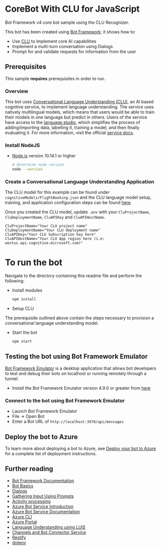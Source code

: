 # CoreBot With CLU for JavaScript

Bot Framework v4 core bot sample using the CLU Recognizer.

This bot has been created using [Bot Framework](https://dev.botframework.com); it shows how to:

- Use [CLU][CLU_ServiceDocHomepage] to implement core AI capabilities
- Implement a multi-turn conversation using Dialogs
- Prompt for and validate requests for information from the user

## Prerequisites

This sample **requires** prerequisites in order to run.

### Overview

This bot uses [Conversational Language Understanding (CLU)][CLU_ServiceDocHomepage], an AI based cognitive service, to implement language understanding. The service uses natively multilingual models, which means that users would be able to train their models in one language but predict in others. Users of the service have access to the [language studio][languagestudio], which simplifies the process of adding/importing data, labelling it, training a model, and then finally evaluating it. For more information, visit the official [service docs][CLU_ServiceDocHomepage].

### Install NodeJS

- [Node.js](https://nodejs.org) version 10.14.1 or higher

    ```bash
    # determine node version
    node --version
    ```

### Create a Conversational Language Understanding Application

The CLU model for this example can be found under `cognitiveModels/FlightBooking.json` and the CLU language model setup, training, and application configuration steps can be found [here](https://learn.microsoft.com/en-us/azure/cognitive-services/language-service/conversational-language-understanding/tutorials/bot-framework).

Once you created the CLU model, update `.env` with your `CluProjectName`, `CluDeploymentName`, `CluAPIKey` and `CluAPIHostName`.

```text
CluProjectName="Your CLU project name"
CluDeploymentName="Your CLU deployment name"
CluAPIKey="Your CLU Subscription key here"
CluAPIHostName="Your CLU App region here (i.e: westus.api.cognitive.microsoft.com)"
```

# To run the bot

Navigate to the directory containing this readme file and perform the following:

- Install modules

    ```bash
    npm install
    ```
- Setup CLU

The prerequisite outlined above contain the steps necessary to provision a conversational language understanding model.

- Start the bot

    ```bash
    npm start
    ```
## Testing the bot using Bot Framework Emulator

[Bot Framework Emulator](https://github.com/microsoft/botframework-emulator) is a desktop application that allows bot developers to test and debug their bots on localhost or running remotely through a tunnel.

- Install the Bot Framework Emulator version 4.9.0 or greater from [here](https://github.com/Microsoft/BotFramework-Emulator/releases)

### Connect to the bot using Bot Framework Emulator

- Launch Bot Framework Emulator
- File -> Open Bot
- Enter a Bot URL of `http://localhost:3978/api/messages`

## Deploy the bot to Azure

To learn more about deploying a bot to Azure, see [Deploy your bot to Azure](https://aka.ms/azuredeployment) for a complete list of deployment instructions.


## Further reading

- [Bot Framework Documentation](https://docs.botframework.com)
- [Bot Basics](https://docs.microsoft.com/azure/bot-service/bot-builder-basics?view=azure-bot-service-4.0)
- [Dialogs](https://docs.microsoft.com/en-us/azure/bot-service/bot-builder-concept-dialog?view=azure-bot-service-4.0)
- [Gathering Input Using Prompts](https://docs.microsoft.com/en-us/azure/bot-service/bot-builder-prompts?view=azure-bot-service-4.0)
- [Activity processing](https://docs.microsoft.com/en-us/azure/bot-service/bot-builder-concept-activity-processing?view=azure-bot-service-4.0)
- [Azure Bot Service Introduction](https://docs.microsoft.com/azure/bot-service/bot-service-overview-introduction?view=azure-bot-service-4.0)
- [Azure Bot Service Documentation](https://docs.microsoft.com/azure/bot-service/?view=azure-bot-service-4.0)
- [Azure CLI](https://docs.microsoft.com/cli/azure/?view=azure-cli-latest)
- [Azure Portal](https://portal.azure.com)
- [Language Understanding using LUIS](https://docs.microsoft.com/en-us/azure/cognitive-services/luis/)
- [Channels and Bot Connector Service](https://docs.microsoft.com/en-us/azure/bot-service/bot-concepts?view=azure-bot-service-4.0)
- [Restify](https://www.npmjs.com/package/restify)
- [dotenv](https://www.npmjs.com/package/dotenv)

[CLU_ServiceDocHomepage]: https://docs.microsoft.com/azure/cognitive-services/language-service/conversational-language-understanding/overview
[CLU_ServiceQuickStart]: https://docs.microsoft.com/azure/cognitive-services/language-service/conversational-language-understanding/quickstart
[languagestudio]: https://language.azure.com/